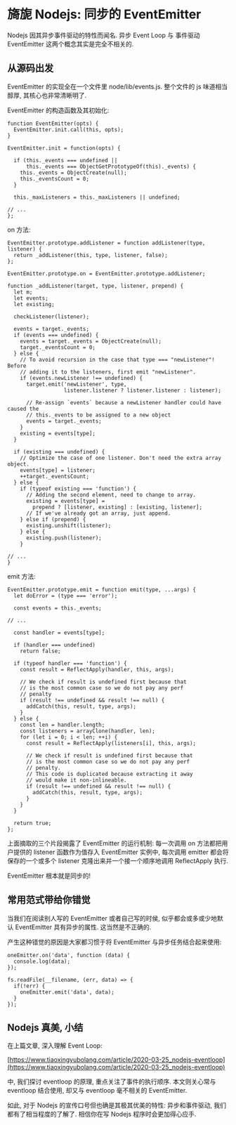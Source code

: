 # 旖旎 Nodejs: 同步的 EventEmitter

Nodejs 因其异步事件驱动的特性而闻名. 异步 Event Loop 与 事件驱动 EventEmitter 这两个概念其实是完全不相关的.

## 从源码出发

EventEmitter 的实现全在一个文件里 node/lib/events.js. 整个文件的 js 味道相当醇厚, 其核心也非常清晰明了.

EventEmitter 的构造函数及其初始化:

```
function EventEmitter(opts) {
  EventEmitter.init.call(this, opts);
}

EventEmitter.init = function(opts) {

  if (this._events === undefined ||
      this._events === ObjectGetPrototypeOf(this)._events) {
    this._events = ObjectCreate(null);
    this._eventsCount = 0;
  }

  this._maxListeners = this._maxListeners || undefined;

// ...
};
```

on 方法:

```
EventEmitter.prototype.addListener = function addListener(type, listener) {
  return _addListener(this, type, listener, false);
};

EventEmitter.prototype.on = EventEmitter.prototype.addListener;

function _addListener(target, type, listener, prepend) {
  let m;
  let events;
  let existing;

  checkListener(listener);

  events = target._events;
  if (events === undefined) {
    events = target._events = ObjectCreate(null);
    target._eventsCount = 0;
  } else {
    // To avoid recursion in the case that type === "newListener"! Before
    // adding it to the listeners, first emit "newListener".
    if (events.newListener !== undefined) {
      target.emit('newListener', type,
                  listener.listener ? listener.listener : listener);

      // Re-assign `events` because a newListener handler could have caused the
      // this._events to be assigned to a new object
      events = target._events;
    }
    existing = events[type];
  }

  if (existing === undefined) {
    // Optimize the case of one listener. Don't need the extra array object.
    events[type] = listener;
    ++target._eventsCount;
  } else {
    if (typeof existing === 'function') {
      // Adding the second element, need to change to array.
      existing = events[type] =
        prepend ? [listener, existing] : [existing, listener];
      // If we've already got an array, just append.
    } else if (prepend) {
      existing.unshift(listener);
    } else {
      existing.push(listener);
    }

// ...
}
```

emit 方法:

```
EventEmitter.prototype.emit = function emit(type, ...args) {
  let doError = (type === 'error');

  const events = this._events;

// ...

  const handler = events[type];

  if (handler === undefined)
    return false;

  if (typeof handler === 'function') {
    const result = ReflectApply(handler, this, args);

    // We check if result is undefined first because that
    // is the most common case so we do not pay any perf
    // penalty
    if (result !== undefined && result !== null) {
      addCatch(this, result, type, args);
    }
  } else {
    const len = handler.length;
    const listeners = arrayClone(handler, len);
    for (let i = 0; i < len; ++i) {
      const result = ReflectApply(listeners[i], this, args);

      // We check if result is undefined first because that
      // is the most common case so we do not pay any perf
      // penalty.
      // This code is duplicated because extracting it away
      // would make it non-inlineable.
      if (result !== undefined && result !== null) {
        addCatch(this, result, type, args);
      }
    }
  }

  return true;
};
```

上面摘取的三个片段揭露了 EventEmitter 的运行机制: 每一次调用 on 方法都把用户提供的 listener 函数作为值存入 EventEmitter 实例中, 每次调用 emitter 都会将保存的一个或多个 listener 克隆出来并一个接一个顺序地调用 ReflectApply 执行. 

EventEmitter 根本就是同步的!

## 常用范式带给你错觉

当我们在阅读别人写的 EventEmitter 或者自己写的时侯, 似乎都会或多或少地默认 EventEmitter 具有异步的属性. 这当然是不正确的. 

产生这种错觉的原因是大家都习惯于将 EventEmitter 与异步任务结合起来使用:

```
oneEmitter.on('data', function (data) {
  console.log(data);
});

fs.readFile(__filename, (err, data) => {
  if(!err) {
    oneEmitter.emit('data', data);
  }
});
```

## Nodejs 真美, 小结

在上篇文章, 深入理解 Event Loop:

[https://www.tiaoxingyubolang.com/article/2020-03-25_nodejs-eventloop](https://www.tiaoxingyubolang.com/article/2020-03-25_nodejs-eventloop)

中, 我们探讨 eventloop 的原理, 重点关注了事件的执行顺序. 本文则关心常与 eventloop 结合使用, 却又与 eventloop 毫不相关的 EventEmitter.

如此, 对于 Nodejs 的宣传口号但也确是其极其优美的特性: 异步和事件驱动, 我们都有了相当程度的了解了. 相信你在写 Nodejs 程序时会更加得心应手.


